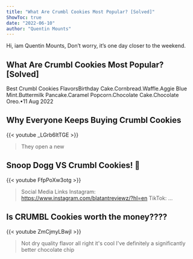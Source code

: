 ```yaml
---
title: "What Are Crumbl Cookies Most Popular? [Solved]"
ShowToc: true 
date: "2022-06-10"
author: "Quentin Mounts" 
---
```


Hi, iam Quentin Mounts, Don’t worry, it’s one day closer to the weekend.
## What Are Crumbl Cookies Most Popular? [Solved]
Best Crumbl Cookies FlavorsBirthday Cake.Cornbread.Waffle.Aggie Blue Mint.Buttermilk Pancake.Caramel Popcorn.Chocolate Cake.Chocolate Oreo.•11 Aug 2022

## Why Everyone Keeps Buying Crumbl Cookies
{{< youtube _LGrb6ItTGE >}}
>They open a new 

## Snoop Dogg VS Crumbl Cookies! 🍪
{{< youtube FfpPoXw3otg >}}
>Social Media Links     Instagram: https://www.instagram.com/blatantreviewz/?hl=en TikTok: ...

## Is CRUMBL Cookies worth the money????
{{< youtube ZmCjmyLBwjI >}}
>Not dry quality flavor all right it's cool I've definitely a significantly better chocolate chip 

